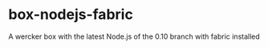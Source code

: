 box-nodejs-fabric
=================

A wercker box with the latest Node.js of the 0.10 branch with fabric installed
